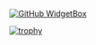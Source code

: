 [![GitHub WidgetBox](https://github-widgetbox.vercel.app/api/profile?username=Tanmay-tiwari-cyber&data=followers,repositories,stars,commits)](https://github.com/Jurredr/github-widgetbox)

[![trophy](https://github-profile-trophy.vercel.app/?username=Tanmay-tiwari-cyber&theme=onedark)](https://github.com/ryo-ma/github-profile-trophy)


<!---
Tanmay-tiwari-cyber/Tanmay-tiwari-cyber is a ✨ special ✨ repository because its `README.md` (this file) appears on your GitHub profile.
You can click the Preview link to take a look at your changes.
--->
